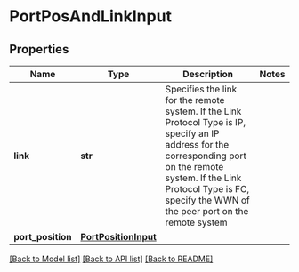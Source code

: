 # PortPosAndLinkInput

## Properties
Name | Type | Description | Notes
------------ | ------------- | ------------- | -------------
**link** | **str** | Specifies the link for the remote system. If the Link Protocol Type is IP, specify an IP address for the corresponding port on the remote system. If the Link Protocol Type is FC, specify the WWN of the peer port on the remote system | 
**port_position** | [**PortPositionInput**](PortPositionInput.md) |  | 

[[Back to Model list]](../README.md#documentation-for-models) [[Back to API list]](../README.md#documentation-for-api-endpoints) [[Back to README]](../README.md)


